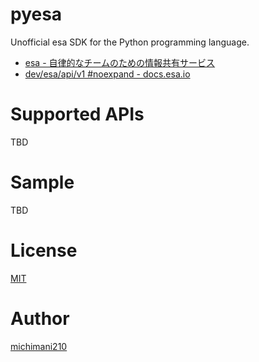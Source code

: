 pyesa
===

Unofficial esa SDK for the Python programming language.

- [esa - 自律的なチームのための情報共有サービス](https://esa.io/)
- [dev/esa/api/v1 #noexpand - docs.esa.io](https://docs.esa.io/posts/102)

# Supported APIs

TBD

# Sample

TBD

# License

[MIT](https://github.com/michimani/pyesa/blob/main/LICENSE)

# Author

[michimani210](https://twitter.com/michimani210)

